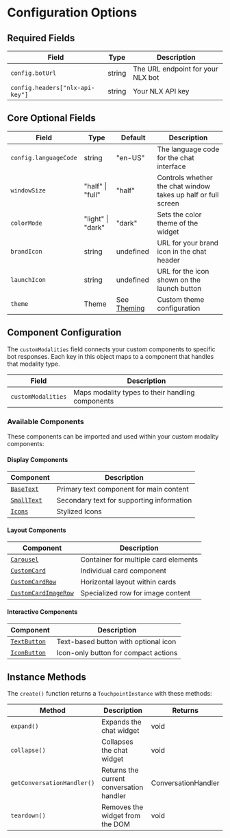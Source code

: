 # Configuration Options

## Required Fields

| Field                           | Type   | Description                       |
|---------------------------------|--------|-----------------------------------|
| `config.botUrl`                 | string | The URL endpoint for your NLX bot |
| `config.headers["nlx-api-key"]` | string | Your NLX API key                  |

## Core Optional Fields

| Field                 | Type              | Default                               | Description                                                   |
|-----------------------|-------------------|---------------------------------------|---------------------------------------------------------------|
| `config.languageCode` | string            | "en-US"                               | The language code for the chat interface                      |
| `windowSize`          | "half" \| "full"  | "half"                                | Controls whether the chat window takes up half or full screen |
| `colorMode`           | "light" \| "dark" | "dark"                                | Sets the color theme of the widget                            |
| `brandIcon`           | string            | undefined                             | URL for your brand icon in the chat header                    |
| `launchIcon`          | string            | undefined                             | URL for the icon shown on the launch button                   |
| `theme`               | Theme             | See [Theming](/touchpoint-ui-theming) | Custom theme configuration                                    |

## Component Configuration

The `customModalities` field connects your custom components to specific bot responses. Each key in this object maps to a component that handles that modality type.

| Field               | Description                                     |
|----------------------------|-------------------------------------------------|
| `customModalities` | Maps modality types to their handling components |

### Available Components

These components can be imported and used within your custom modality components:

#### Display Components

| Component   |   Description                               |
|--------------|-------------------------------------------|
| [`BaseText`](/touchpoint-Typography)    |   Primary text component for main content   |
| [`SmallText`](/touchpoint-Typography)   |  Secondary text for supporting information |
| [`Icons`](/touchpoint-Icons) | Stylized Icons |

#### Layout Components
| Component            |  Description                          |
|----------------------|---------------------------------------|
| [`Carousel`](/touchpoint-CustomCards)          |  Container for multiple card elements |
| [`CustomCard`](/touchpoint-CustomCards)         |  Individual card component            |
| [`CustomCardRow`](/touchpoint-CustomCards)      |  Horizontal layout within cards       |
| [`CustomCardImageRow`](/touchpoint-CustomCards) |  Specialized row for image content    |

#### Interactive Components

| Component    | Description                          |
|--------------|--------------------------------------|
| [`TextButton`](/touchpoint-Buttons) | Text-based button with optional icon |
| [`IconButton`](/touchpoint-Buttons) | Icon-only button for compact actions |

## Instance Methods

The `create()` function returns a `TouchpointInstance` with these methods:

| Method                     | Description                              | Returns             |
|----------------------------|------------------------------------------|---------------------|
| `expand()`                 | Expands the chat widget                  | void                |
| `collapse()`               | Collapses the chat widget                | void                |
| `getConversationHandler()` | Returns the current conversation handler | ConversationHandler |
| `teardown()`               | Removes the widget from the DOM          | void                |

